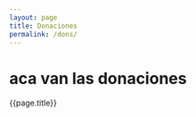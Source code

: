 ```yaml
---
layout: page
title: Donaciones
permalink: /dons/
---
```

<h1>aca van las donaciones</h1>
{{page.title}}